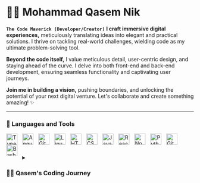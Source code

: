# 🏄‍♂️ Mohammad Qasem Nik

**`The Code Maverick (Developer/Creator)`**
**I craft immersive digital experiences,** meticulously translating ideas into elegant and practical solutions. I thrive on tackling real-world challenges, wielding code as my ultimate problem-solving tool. 

**Beyond the code itself,** I value meticulous detail, user-centric design, and staying ahead of the curve. I delve into both front-end and back-end development, ensuring seamless functionality and captivating user journeys. 

**Join me in building a vision,** pushing boundaries, and unlocking the potential of your next digital venture. Let's collaborate and create something amazing! ✨

---

### 🧰 Languages and Tools
<!-- 
<img align="left" alt="Java" width="30px" style="padding-right:10px;" src="https://cdn.jsdelivr.net/gh/devicons/devicon/icons/java/java-original.svg"/> -->
<!-- <img align="left" alt="Spring" width="30px" style="padding-right:10px;" src="https://cdn.jsdelivr.net/gh/devicons/devicon/icons/spring/spring-original.svg" /> -->
<!-- <img align="left" alt="C++" width="30px" style="padding-right:10px;" src="https://cdn.jsdelivr.net/gh/devicons/devicon/icons/cplusplus/cplusplus-line.svg" /> -->
<!-- <img align="left" alt="Gradle" width="30px" style="padding-right:10px;" src="https://cdn.jsdelivr.net/gh/devicons/devicon/icons/gradle/gradle-plain.svg" /> -->
<img align="left" alt="TypeScript" width="30px" style="padding-right:10px;" src="https://cdn.jsdelivr.net/gh/devicons/devicon/icons/typescript/typescript-plain.svg" />
<img align="left" alt="Angular" width="30px" style="padding-right:10px;" src="https://cdn.jsdelivr.net/gh/devicons/devicon/icons/angularjs/angularjs-plain.svg" />
<img align="left" alt="Git" width="30px" style="padding-right:10px;" src="https://cdn.jsdelivr.net/gh/devicons/devicon/icons/git/git-original.svg" />
<img align="left" alt="Linux" width="30px" style="padding-right:10px;" src="https://cdn.jsdelivr.net/gh/devicons/devicon/icons/linux/linux-original.svg" />
<img align="left" alt="HTML" width="30px" style="padding-right:10px;" src="https://cdn.jsdelivr.net/gh/devicons/devicon/icons/html5/html5-plain.svg" />
<img align="left" alt="CSS" width="30px" style="padding-right:10px;" src="https://cdn.jsdelivr.net/gh/devicons/devicon/icons/css3/css3-plain.svg" />
<img align="left" alt="JavaScript" width="30px" style="padding-right:10px;" src="https://cdn.jsdelivr.net/gh/devicons/devicon/icons/javascript/javascript-plain.svg" />
<img align="left" alt="React" width="30px" style="padding-right:10px;" src="https://cdn.jsdelivr.net/gh/devicons/devicon/icons/react/react-original.svg" />
<img align="left" alt="NodeJS" width="30px" style="padding-right:10px;" src="https://cdn.jsdelivr.net/gh/devicons/devicon/icons/nodejs/nodejs-original.svg" />
<img align="left" alt="Python" width="30px" style="padding-right:10px;" src="https://cdn.jsdelivr.net/gh/devicons/devicon/icons/python/python-plain.svg" />
<img align="left" alt="GitHub" width="30px" style="padding-right:10px;" src="https://cdn.jsdelivr.net/gh/devicons/devicon/icons/github/github-original.svg" />
<img align="left" alt="Bash" width="30px" style="padding-right:10px;" src="https://cdn.jsdelivr.net/gh/devicons/devicon/icons/bash/bash-original.svg" />
<br />

#

<details>
 <summary><h3>👨‍💻 Qasem's Coding Journey</h3></summary>
The scent of fresh paper once defined my days, guiding young minds as an education consultant. But a digital whisper called, pixels promising possibilities. My journey began, a tentative step into the unknown.

** Associate Graphic Designer:** A dance of colors and stories, igniting a curiosity for the mechanics behind the magic.

** Product Designer:** Unveiling the user's pulse, where empathy fueled function. Yet, I hungered to craft the very tools.

** Web Developer:** Front-end mastery, painting user journeys line by line. But the symphony wasn't complete.

⚛️ Freelance ReactJS Developer: Now, I stand at the intersection, the journey etched in late nights and relentless learning. Each conquered hurdle, each delivered project, a surge of exhilaration. I don't just build websites; I weave connections, bridges between humans and technology.

This story is unfinished, the digital canvas constantly evolving. Challenges and possibilities beckon, fueled by curiosity and a challenger's spirit. Pushing boundaries, exploring uncharted territories.

From pen and paper to pixels and possibilities, this isn't just a career; it's a quest. To create, connect, and contribute to the ever-changing tapestry of the digital world. A quest with no end, driven by the fire to do more, to be better.

This isn't just a story; it's an invitation. Share your journey, and together, let's paint the digital future with creativity, innovation, and purpose.

### Connect with me:

LinkedIn: [https://www.linkedin.com/in/qasemnik/]
Behance: [https://www.behance.net/qasemnik]
Website: [https://codemaverick.xyz]
Email: [qn.webdev@codemaverick.xyz]

### 🙂 Ready to collaborate? Let's make something amazing!
